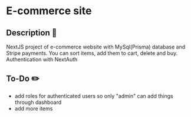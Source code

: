 # E-commerce site

## Description 📖

NextJS project of e-commerce website with MySql(Prisma) database and Stripe payments. You can sort items, add them to cart, delete and buy. Authentication with NextAuth

## To-Do :pencil2:
- add roles for authenticated users so only "admin" can add things through dashboard
- add more items

